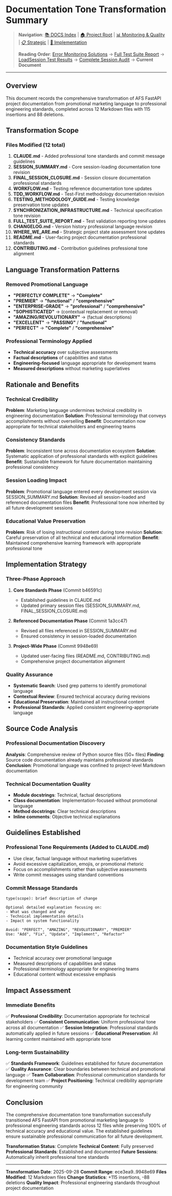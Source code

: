 # Documentation Tone Transformation Summary

> **Navigation**: [📚 DOCS Index](../README.md) | [🏠 Project Root](../../) | [📊 Monitoring & Quality](../monitoring/) | [📋 Strategic](../strategic/) | [🔧 Implementation](../implementation/)
>
> **Reading Order**: [Error Monitoring Solutions](ERROR_MONITORING_SOLUTIONS.md) → [Full Test Suite Report](FULL_TEST_SUITE_REPORT.md) → [LoadSession Test Results](LOADSESSION_TEST_RESULTS.md) → [Complete Session Audit](COMPLETE_SESSION_AUDIT.md) → **Current Document**

---

## Overview

This document records the comprehensive transformation of AFS FastAPI project documentation from promotional marketing language to professional engineering standards, completed across 12 Markdown files with 115 insertions and 88 deletions.

## Transformation Scope

### Files Modified (12 total)
1. **CLAUDE.md** - Added professional tone standards and commit message guidelines
2. **SESSION_SUMMARY.md** - Core session-loading documentation tone revision
3. **FINAL_SESSION_CLOSURE.md** - Session closure documentation professional standards
4. **WORKFLOW.md** - Testing reference documentation tone updates
5. **TDD_WORKFLOW.md** - Test-First methodology documentation revision
6. **TESTING_METHODOLOGY_GUIDE.md** - Testing knowledge preservation tone updates
7. **SYNCHRONIZATION_INFRASTRUCTURE.md** - Technical specification tone revision
8. **FULL_TEST_SUITE_REPORT.md** - Test validation reporting tone updates
9. **CHANGELOG.md** - Version history professional language revision
10. **WHERE_WE_ARE.md** - Strategic project state assessment tone updates
11. **README.md** - User-facing project documentation professional standards
12. **CONTRIBUTING.md** - Contribution guidelines professional tone alignment

## Language Transformation Patterns

### Removed Promotional Language
- **"PERFECTLY COMPLETE"** → **"Complete"**
- **"PREMIER"** → **"functional"** / **"comprehensive"**
- **"ENTERPRISE-GRADE"** → **"professional"** / **"comprehensive"**
- **"SOPHISTICATED"** → (contextual replacement or removal)
- **"AMAZING/REVOLUTIONARY"** → (factual descriptions)
- **"EXCELLENT"** → **"PASSING"** / **"functional"**
- **"PERFECT"** → **"Complete"** / **"comprehensive"**

### Professional Terminology Applied
- **Technical accuracy** over subjective assessments
- **Factual descriptions** of capabilities and status
- **Engineering-focused** language appropriate for development teams
- **Measured descriptions** without marketing superlatives

## Rationale and Benefits

### Technical Credibility
**Problem**: Marketing language undermines technical credibility in engineering documentation
**Solution**: Professional terminology that conveys accomplishments without overselling
**Benefit**: Documentation now appropriate for technical stakeholders and engineering teams

### Consistency Standards
**Problem**: Inconsistent tone across documentation ecosystem
**Solution**: Systematic application of professional standards with explicit guidelines
**Benefit**: Sustainable framework for future documentation maintaining professional consistency

### Session Loading Impact
**Problem**: Promotional language entered every development session via SESSION_SUMMARY.md
**Solution**: Revised all session-loaded and referenced documentation files
**Benefit**: Professional tone now inherited by all future development sessions

### Educational Value Preservation
**Problem**: Risk of losing instructional content during tone revision
**Solution**: Careful preservation of all technical and educational information
**Benefit**: Maintained comprehensive learning framework with appropriate professional tone

## Implementation Strategy

### Three-Phase Approach
1. **Core Standards Phase** (Commit b46591c)
   - Established guidelines in CLAUDE.md
   - Updated primary session files (SESSION_SUMMARY.md, FINAL_SESSION_CLOSURE.md)

2. **Referenced Documentation Phase** (Commit 1a3cc47)
   - Revised all files referenced in SESSION_SUMMARY.md
   - Ensured consistency in session-loaded documentation

3. **Project-Wide Phase** (Commit 9948e69)
   - Updated user-facing files (README.md, CONTRIBUTING.md)
   - Comprehensive project documentation alignment

### Quality Assurance
- **Systematic Search**: Used grep patterns to identify promotional language
- **Contextual Review**: Ensured technical accuracy during revisions
- **Educational Preservation**: Maintained all instructional content
- **Professional Standards**: Applied consistent engineering-appropriate language

## Source Code Analysis

### Professional Documentation Discovery
**Analysis**: Comprehensive review of Python source files (50+ files)
**Finding**: Source code documentation already maintains professional standards
**Conclusion**: Promotional language was confined to project-level Markdown documentation

### Technical Documentation Quality
- **Module docstrings**: Technical, factual descriptions
- **Class documentation**: Implementation-focused without promotional language
- **Method docstrings**: Clear technical descriptions
- **Inline comments**: Objective technical explanations

## Guidelines Established

### Professional Tone Requirements (Added to CLAUDE.md)
- Use clear, factual language without marketing superlatives
- Avoid excessive capitalization, emojis, or promotional rhetoric
- Focus on accomplishments rather than subjective assessments
- Write commit messages using standard conventions

### Commit Message Standards
```
type(scope): brief description of change

Optional detailed explanation focusing on:
- What was changed and why
- Technical implementation details
- Impact on system functionality

Avoid: "PERFECT", "AMAZING", "REVOLUTIONARY", "PREMIER"
Use: "Add", "Fix", "Update", "Implement", "Refactor"
```

### Documentation Style Guidelines
- Technical accuracy over promotional language
- Measured descriptions of capabilities and status
- Professional terminology appropriate for engineering teams
- Educational content without excessive emphasis

## Impact Assessment

### Immediate Benefits
✅ **Professional Credibility**: Documentation appropriate for technical stakeholders
✅ **Consistent Communication**: Uniform professional tone across all documentation
✅ **Session Integration**: Professional standards automatically applied in future sessions
✅ **Educational Preservation**: All learning content maintained with appropriate tone

### Long-term Sustainability
✅ **Standards Framework**: Guidelines established for future documentation
✅ **Quality Assurance**: Clear boundaries between technical and promotional language
✅ **Team Collaboration**: Professional communication standards for development team
✅ **Project Positioning**: Technical credibility appropriate for engineering community

## Conclusion

The comprehensive documentation tone transformation successfully transitioned AFS FastAPI from promotional marketing language to professional engineering standards across 12 files while preserving 100% of technical accuracy and educational value. The established guidelines ensure sustainable professional communication for all future development.

**Transformation Status**: Complete
**Technical Content**: Fully preserved
**Professional Standards**: Established and documented
**Future Sessions**: Automatically inherit professional tone standards

---

**Transformation Date**: 2025-09-28
**Commit Range**: ece3ea9..9948e69
**Files Modified**: 12 Markdown files
**Change Statistics**: +115 insertions, -88 deletions
**Quality Impact**: Professional engineering standards throughout project documentation
